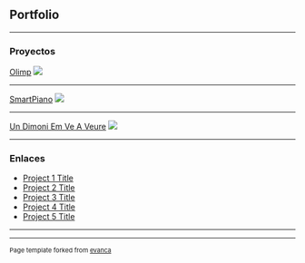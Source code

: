 ## Portfolio

---

### Proyectos

[Olimp](/sample_page)
<img src="images/dummy_thumbnail.jpg?raw=true"/>

---
[SmartPiano](/pdf/sample_presentation.pdf)
<img src="images/dummy_thumbnail.jpg?raw=true"/>

---
[Un Dimoni Em Ve A Veure](http://example.com/)
<img src="images/dummy_thumbnail.jpg?raw=true"/>

---

### Enlaces

- [Project 1 Title](http://example.com/)
- [Project 2 Title](http://example.com/)
- [Project 3 Title](http://example.com/)
- [Project 4 Title](http://example.com/)
- [Project 5 Title](http://example.com/)

---




---
<p style="font-size:11px">Page template forked from <a href="https://github.com/evanca/quick-portfolio">evanca</a></p>
<!-- Remove above link if you don't want to attibute -->
